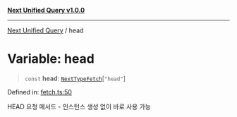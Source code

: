 [**Next Unified Query v1.0.0**](../README.md)

***

[Next Unified Query](../globals.md) / head

# Variable: head

> `const` **head**: [`NextTypeFetch`](../interfaces/NextTypeFetch.md)\[`"head"`\]

Defined in: [fetch.ts:50](https://github.com/newExpand/next-unified-query/blob/main/packages/core/src/fetch.ts#L50)

HEAD 요청 메서드 - 인스턴스 생성 없이 바로 사용 가능
